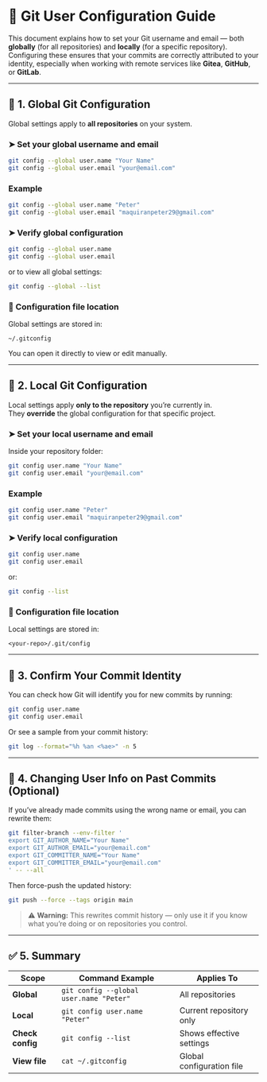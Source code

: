 # 🧾 Git User Configuration Guide

This document explains how to set your Git username and email — both **globally** (for all repositories) and **locally** (for a specific repository).  
Configuring these ensures that your commits are correctly attributed to your identity, especially when working with remote services like **Gitea**, **GitHub**, or **GitLab**.

---

## 📍 1. Global Git Configuration

Global settings apply to **all repositories** on your system.

### ➤ Set your global username and email

```bash
git config --global user.name "Your Name"
git config --global user.email "your@email.com"
```

### Example

```bash
git config --global user.name "Peter"
git config --global user.email "maquiranpeter29@gmail.com"
```

### ➤ Verify global configuration

```bash
git config --global user.name
git config --global user.email
```

or to view all global settings:

```bash
git config --global --list
```

### 📁 Configuration file location

Global settings are stored in:
```
~/.gitconfig
```

You can open it directly to view or edit manually.

---

## 📂 2. Local Git Configuration

Local settings apply **only to the repository** you’re currently in.  
They **override** the global configuration for that specific project.

### ➤ Set your local username and email

Inside your repository folder:
```bash
git config user.name "Your Name"
git config user.email "your@email.com"
```

### Example

```bash
git config user.name "Peter"
git config user.email "maquiranpeter29@gmail.com"
```

### ➤ Verify local configuration

```bash
git config user.name
git config user.email
```

or:
```bash
git config --list
```

### 📁 Configuration file location

Local settings are stored in:
```
<your-repo>/.git/config
```

---

## 🧪 3. Confirm Your Commit Identity

You can check how Git will identify you for new commits by running:

```bash
git config user.name
git config user.email
```

Or see a sample from your commit history:

```bash
git log --format="%h %an <%ae>" -n 5
```

---

## 🧹 4. Changing User Info on Past Commits (Optional)

If you’ve already made commits using the wrong name or email, you can rewrite them:

```bash
git filter-branch --env-filter '
export GIT_AUTHOR_NAME="Your Name"
export GIT_AUTHOR_EMAIL="your@email.com"
export GIT_COMMITTER_NAME="Your Name"
export GIT_COMMITTER_EMAIL="your@email.com"
' -- --all
```

Then force-push the updated history:
```bash
git push --force --tags origin main
```

> ⚠️ **Warning:** This rewrites commit history — only use it if you know what you’re doing or on repositories you control.

---

## ✅ 5. Summary

| Scope  | Command Example | Applies To |
|--------|-----------------|-------------|
| **Global** | `git config --global user.name "Peter"` | All repositories |
| **Local**  | `git config user.name "Peter"` | Current repository only |
| **Check config** | `git config --list` | Shows effective settings |
| **View file** | `cat ~/.gitconfig` | Global configuration file |




